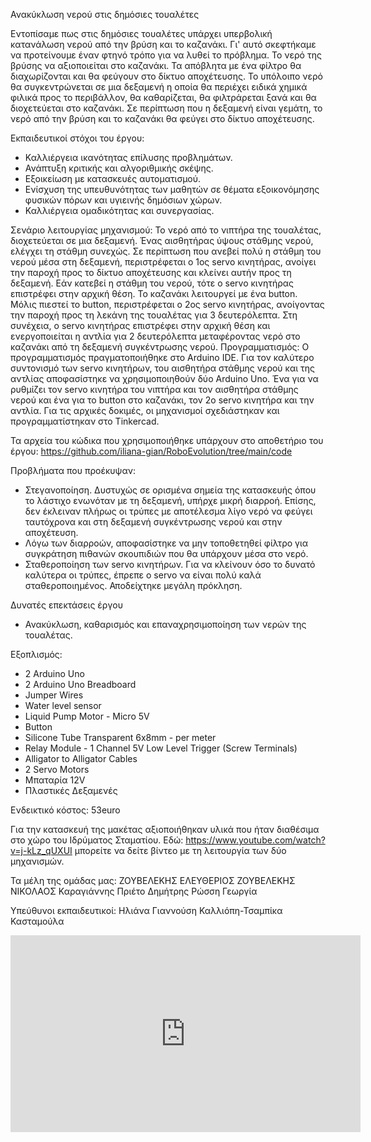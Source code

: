 Ανακύκλωση νερού στις δημόσιες τουαλέτες

Εντοπίσαμε πως στις δημόσιες τουαλέτες υπάρχει υπερβολική κατανάλωση νερού από την βρύση και το καζανάκι. Γι' αυτό σκεφτήκαμε να προτείνουμε έναν φτηνό τρόπο για να λυθεί το πρόβλημα. Το νερό της βρύσης να αξιοποιείται στο καζανάκι. Τα απόβλητα με ένα φίλτρο θα διαχωρίζονται και θα φεύγουν στο δίκτυο αποχέτευσης. Το υπόλοιπο νερό θα συγκεντρώνεται σε μια δεξαμενή η οποία θα περιέχει ειδικά χημικά φιλικά προς το περιβάλλον, θα καθαρίζεται, θα φιλτράρεται ξανά και θα διοχετεύεται στο καζανάκι. Σε περίπτωση που η δεξαμενή είναι γεμάτη, το νερό από την βρύση και το καζανάκι θα φεύγει στο δίκτυο αποχέτευσης.

Εκπαιδευτικοί στόχοι του έργου:
-	Καλλιέργεια ικανότητας επίλυσης προβλημάτων.
-	Ανάπτυξη κριτικής και αλγοριθμικής σκέψης.
-	Εξοικείωση με κατασκευές αυτοματισμού.
-	Ενίσχυση της υπευθυνότητας των μαθητών σε θέματα εξοικονόμησης φυσικών πόρων και υγιεινής δημόσιων χώρων.
-	Καλλιέργεια ομαδικότητας και συνεργασίας.

Σενάριο λειτουργίας μηχανισμού:
Το νερό από το νιπτήρα της τουαλέτας, διοχετεύεται σε μια δεξαμενή. Ένας αισθητήρας ύψους στάθμης νερού, ελέγχει τη στάθμη συνεχώς. Σε περίπτωση που ανεβεί πολύ η στάθμη του νερού μέσα στη δεξαμενή, περιστρέφεται ο 1ος servo κινητήρας, ανοίγει την παροχή προς το δίκτυο αποχέτευσης και κλείνει αυτήν προς τη δεξαμενή. Εάν κατεβεί η στάθμη του νερού, τότε ο servo κινητήρας επιστρέφει στην αρχική θέση.
Το καζανάκι λειτουργεί με ένα button. Μόλις πιεστεί το button, περιστρέφεται ο 2ος servo κινητήρας, ανοίγοντας την παροχή προς τη λεκάνη της τουαλέτας για 3 δευτερόλεπτα. Στη συνέχεια, ο servo κινητήρας επιστρέφει στην αρχική θέση και ενεργοποιείται η αντλία για 2 δευτερόλεπτα μεταφέροντας νερό στο καζανάκι από τη δεξαμενή συγκέντρωσης νερού.
Προγραμματισμός:
Ο προγραμματισμός πραγματοποιήθηκε στο Arduino ΙDE. Για τον καλύτερο συντονισμό των servo κινητήρων, του αισθητήρα στάθμης νερού και της αντλίας αποφασίστηκε να χρησιμοποιηθούν δύο Arduino Uno. Ένα για να ρυθμίζει τον  servo κινητήρα του νιπτήρα και τον αισθητήρα στάθμης νερού και ένα για το button στο καζανάκι, τον 2ο servo κινητήρα και την αντλία.
Για τις αρχικές δοκιμές, οι μηχανισμοί σχεδιάστηκαν και προγραμματίστηκαν στο Tinkercad. 

Τα αρχεία του κώδικα που χρησιμοποιήθηκε υπάρχουν στο αποθετήριο του έργου: https://github.com/iliana-gian/RoboEvolution/tree/main/code

Προβλήματα που προέκυψαν:
-	Στεγανοποίηση. Δυστυχώς σε ορισμένα σημεία της κατασκευής όπου το λάστιχο ενωνόταν με τη δεξαμενή, υπήρχε μικρή διαρροή. Επίσης, δεν έκλειναν πλήρως οι τρύπες με αποτέλεσμα λίγο νερό να φεύγει ταυτόχρονα και στη δεξαμενή συγκέντρωσης νερού και στην αποχέτευση.
-	Λόγω των διαρροών, αποφασίστηκε να μην τοποθετηθεί φίλτρο για συγκράτηση πιθανών σκουπιδιών που θα υπάρχουν μέσα στο νερό.
-	Σταθεροποίηση των servo κινητήρων. Για να κλείνουν όσο το δυνατό καλύτερα οι τρύπες, έπρεπε ο servo να είναι πολύ καλά σταθεροποιημένος. Αποδείχτηκε μεγάλη πρόκληση.

Δυνατές επεκτάσεις έργου
- Ανακύκλωση, καθαρισμός και επαναχρησιμοποίηση των νερών της τουαλέτας.

Εξοπλισμός: 
-	2 Arduino Uno
-	2 Arduino Uno Breadboard 
-	Jumper Wires 
-	Water level sensor
-	Liquid Pump Motor - Micro 5V
-	Button
-	Silicone Tube Transparent 6x8mm - per meter
-	Relay Module - 1 Channel 5V Low Level Trigger (Screw Terminals)
-	Alligator to Alligator Cables
-	2 Servo Motors 
-	Μπαταρία 12V
-	Πλαστικές Δεξαμενές

Ενδεικτικό κόστος: 53euro

Για την κατασκευή της μακέτας αξιοποιήθηκαν υλικά που ήταν διαθέσιμα στο χώρο του Ιδρύματος Σταματίου.
Εδώ: https://www.youtube.com/watch?v=j-kLz_qUXUI μπορείτε να δείτε βίντεο με τη λειτουργία των δύο μηχανισμών.

Τα μέλη της ομάδας μας:
ΖΟΥΒΕΛΕΚΗΣ ΕΛΕΥΘΕΡΙΟΣ
ΖΟΥΒΕΛΕΚΗΣ ΝΙΚΟΛΑΟΣ
Καραγιάννης  Πριέτο  Δημήτρης 
Ρώσση Γεωργία 

Υπεύθυνοι εκπαιδευτικοί:
Ηλιάνα Γιαννούση
Καλλιόπη-Τσαμπίκα Κασταμούλα

<iframe width="560" height="315" src="https://www.youtube.com/embed/j-kLz_qUXUI?si=v8obc1Yr0WOEr3HW" title="YouTube video player" frameborder="0" allow="accelerometer; autoplay; clipboard-write; encrypted-media; gyroscope; picture-in-picture; web-share" referrerpolicy="strict-origin-when-cross-origin" allowfullscreen></iframe>
